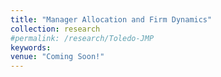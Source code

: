 ```yaml
---
title: "Manager Allocation and Firm Dynamics"
collection: research
#permalink: /research/Toledo-JMP
keywords: 
venue: "Coming Soon!"
---
```





